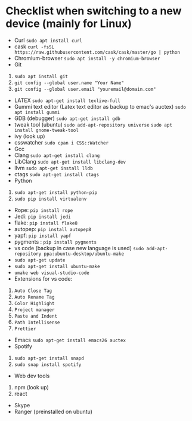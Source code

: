 
# Checklist when switching to a new device (mainly for Linux)
- Curl ```sudo apt install curl```
- cask ```curl -fsSL https://raw.githubusercontent.com/cask/cask/master/go | python```
- Chromium-browser ```sudo apt install -y chromium-browser```
- Git 
1. ```sudo apt install git```
2. ```git config --global user.name "Your Name"```
3. ```git config --global user.email "youremail@domain.com"```
- LATEX ```sudo apt-get install texlive-full```
- Gummi text editor (Latex text editor as backup to emac's auctex) ```sudo apt install gummi```
- GDB (debugger) ```sudo apt-get install gdb```
- tweak tool (ubuntu) ```sudo add-apt-repository universe``` ```sudo apt install gnome-tweak-tool```
- ivy (look up)
- csswatcher ```sudo cpan i CSS::Watcher```
- Gcc
- Clang ```sudo apt-get install clang```
- LibClang ```sudo apt-get install libclang-dev```
- llvm ```sudo apt-get install lldb```
- ctags ```sudo apt-get install ctags```
- Python
1. ```sudo apt-get install python-pip```
2. ```sudo pip install virtualenv```
- Rope: ```pip install rope``` 
- Jedi: ```pip install jedi``` 
- flake: ```pip install flake8``` 
- autopep: ```pip install autopep8```  
- yapf: ```pip install yapf``` 
- pygments : ```pip install pygments```
-  vs code (backup in case new language is used) ```sudo add-apt-repository ppa:ubuntu-desktop/ubuntu-make```
 - ```sudo apt-get update```
 - ```sudo apt-get install ubuntu-make```
 - ```umake web visual-studio-code```
- Extensions for vs code: 
1. ```Auto Close Tag```
2. ```Auto Rename Tag```
3. ```Color Highlight```
4. ```Project manager```
5. ```Paste and Indent```
6. ```Path Intellisense```
7. ```Prettier```
- Emacs ```sudo apt-get install emacs26 auctex ```
- Spotify
1. ```sudo apt-get install snapd```
2. ```sudo snap install spotify```
- Web dev tools
1. npm (look up)
2. react
- Skype
- Ranger (preinstalled on ubuntu) 




